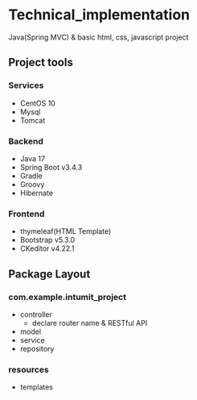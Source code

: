 # Technical_implementation
Java(Spring MVC) &amp; basic html, css, javascript project

## Project tools
### Services
* CentOS 10
* Mysql
* Tomcat
### Backend
* Java 17
* Spring Boot v3.4.3
* Gradle
* Groovy
* Hibernate
### Frontend
* thymeleaf(HTML Template)
* Bootstrap v5.3.0
* CKeditor v4.22.1

## Package Layout
### com.example.intumit_project
* controller
  * declare router name & RESTful API
* model
* service
* repository
### resources
* templates